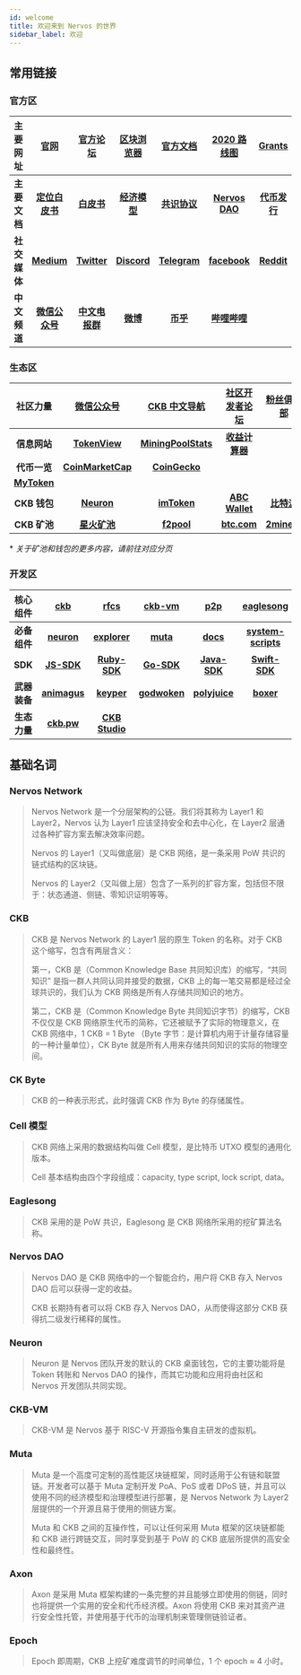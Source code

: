 ```yaml
---
id: welcome
title: 欢迎来到 Nervos 的世界
sidebar_label: 欢迎
---
```


## 常用链接

### 官方区

|主要网址|[官网](https://www.nervos.org/)|[官方论坛](https://talk.nervos.org/)|[区块浏览器](https://explorer.nervos.org/)|[官方文档](https://docs.nervos.org/)|[2020 路线图](https://www.nervos.org/roadmap-2020/)|[Grants](https://www.nervos.org/grants/)|[水龙头](https://faucet.nervos.org/)|
|:---:|:---:|:---:|:---:|:---:|:---:|:---:|:---:|
|**主要文档**|[**定位白皮书**](../docs/rfcs/0001-positioning/0001-positioning.zh.md)|[**白皮书**](../docs/rfcs/0002-ckb/0002-ckb.zh.md)|[**经济模型**](../docs/rfcs/0015-ckb-cryptoeconomics/0015-ckb-cryptoeconomics.zh.md)|[**共识协议**](../docs/rfcs/0020-ckb-consensus-protocol/0020-ckb-consensus-protocol.zh.md)|[**Nervos DAO**](../docs/rfcs/0023-dao-deposit-withdraw/0023-dao-deposit-withdraw.zh.md)|[**代币发行**](https://medium.com/nervosnetwork/nervos-ckb-official-public-sale-announcement-431438f4cc39)|
|**社交媒体**|[**Medium**](https://medium.com/nervosnetwork)|[**Twitter**](https://twitter.com/NervosNetwork)|[**Discord**](https://discord.gg/uWGUUpw )|[**Telegram**](https://t.me/NervosNetwork)|[**facebook**](https://www.facebook.com/theNervosNetwork)|[**Reddit**](https://www.reddit.com/r/NervosNetwork/)|[**YouTube**](https://www.youtube.com/channel/UCONuJGdMzUY0Y6jrPBOzH7A)|
|**中文频道**|[**微信公众号**](https://mp.weixin.qq.com/s/-eG55_dKUNOE7EPQVEWbfQ)|[**中文电报群**](https://t.me/NervosNetworkcn)|[**微博**](https://weibo.com/u/6567942334?from=feed&loc=at&nick=NervosNetwork)|[**币乎**](https://bihu.com/people/1092603)|[**哔哩哔哩**](https://space.bilibili.com/383134877)|

### 生态区

|社区力量|[微信公众号](https://mp.weixin.qq.com/s/UE1Ott9wBtiCu7mgVgV-hw)|[CKB 中文导航](https://www.ckb123.com/)|[社区开发者论坛](https://community.ckb.dev/)|[粉丝俱乐部](https://nervosfans.club/)|
|:---:|:---:|:---:|:---:|:---:|
|**信息网站**|[**TokenView**](https://ckb.tokenview.com/cn/)|[**MiningPoolStats**](https://miningpoolstats.stream/nervos)|[**收益计算器**](https://ckb.gold/)|
|**代币一览**|[**CoinMarketCap**](https://coinmarketcap.com/currencies/nervos-network/)|[**CoinGecko**](https://www.coingecko.com/zh-tw/%E6%95%B8%E5%AD%97%E8%B2%A8%E5%B9%A3/nervos-network)|
[**MyToken**](https://www.mytokencap.com/currency/ckb/821726406)|
|**CKB 钱包**|[**Neuron**](https://github.com/nervosnetwork/neuron/releases)|[**imToken**](https://token.im/)|[**ABC Wallet**](https://abcwallet.com/)|[**比特派**](https://bitpie.com/)|
|**CKB 矿池**|[**星火矿池**](https://www.sparkpool.com/token/CKB)|[**f2pool**](https://www.f2pool.com/)|[**btc.com**](https://pool.btc.com/)|[**2miners**](https://ckb.2miners.com/)|

\* *关于矿池和钱包的更多内容，请前往对应分页*

### 开发区

|核心组件|[ckb](https://github.com/nervosnetwork/ckb)|[rfcs](https://github.com/nervosnetwork/rfcs)|[ckb-vm](https://github.com/nervosnetwork/ckb-vm)|[p2p](https://github.com/nervosnetwork/p2p)|[eaglesong](https://github.com/nervosnetwork/eaglesong)|[ckb-cli](https://github.com/nervosnetwork/ckb-cli)|
|:---:|:---:|:---:|:---:|:---:|:---:|:---:|
|**必备组件**|[**neuron**](https://github.com/nervosnetwork/neuron)|[**explorer**](https://github.com/nervosnetwork/ckb-explorer)|[**muta**](https://github.com/nervosnetwork/muta)|[**docs**](https://github.com/nervosnetwork/docs)|[**system-scripts**](https://github.com/nervosnetwork/ckb-system-scripts)|[**overlord**](https://github.com/nervosnetwork/overlord)|
|**SDK**|[**JS-SDK**](https://github.com/nervosnetwork/ckb-sdk-js)|[**Ruby-SDK**](https://github.com/nervosnetwork/ckb-sdk-ruby)|[**Go-SDK**](https://github.com/ququzone/ckb-sdk-go)|[**Java-SDK**](https://github.com/nervosnetwork/ckb-sdk-java)|[**Swift-SDK**](https://github.com/ashchan/ckb-sdk-swift)
|**武器装备**|[**animagus**](https://github.com/xxuejie/animagus)|[**keyper**](https://github.com/ququzone/keyper)|[**godwoken**](https://github.com/jjyr/godwoken)|[**polyjuice**](https://github.com/nervosnetwork/polyjuice)|[**boxer**](https://github.com/xxuejie/ckb-boxer)|
|**生态力量**|[**ckb.pw**](https://github.com/lay2dev/ckb.pw)|[**CKB Studio**](https://github.com/ObsidianLabs/CKB-Studio-Releases)|

## 基础名词

### Nervos Network

> Nervos Network 是一个分层架构的公链。我们将其称为 Layer1 和 Layer2，Nervos 认为 Layer1 应该坚持安全和去中心化，在 Layer2 层通过各种扩容方案去解决效率问题。
>
> Nervos 的 Layer1（又叫做底层）是 CKB 网络，是一条采用 PoW 共识的链式结构的区块链。
>
> Nervos 的 Layer2（又叫做上层）包含了一系列的扩容方案，包括但不限于：状态通道、侧链、零知识证明等等。

### CKB

> CKB 是 Nervos Network 的 Layer1 层的原生 Token 的名称。对于 CKB 这个缩写，包含有两层含义：
>
> 第一，CKB 是（Common Knowledge Base 共同知识库）的缩写，“共同知识” 是指一群人共同认同并接受的数据，CKB 上的每一笔交易都是经过全球共识的，我们认为 CKB 网络是所有人存储共同知识的地方。
>
> 第二，CKB 是（Common Knowledge Byte 共同知识字节）的缩写，CKB 不仅仅是 CKB 网络原生代币的简称，它还被赋予了实际的物理意义，在 CKB 网络中，1 CKB = 1 Byte （Byte 字节：是计算机内用于计量存储容量的一种计量单位），CK Byte 就是所有人用来存储共同知识的实际的物理空间。

### CK Byte
> CKB 的一种表示形式，此时强调 CKB 作为 Byte 的存储属性。

### Cell 模型
> CKB 网络上采用的数据结构叫做 Cell 模型，是比特币 UTXO 模型的通用化版本。
>
> Cell 基本结构由四个字段组成：capacity, type script, lock script, data。

### Eaglesong
> CKB 采用的是 PoW 共识，Eaglesong 是 CKB 网络所采用的挖矿算法名称。

### Nervos DAO
> Nervos DAO 是 CKB 网络中的一个智能合约，用户将 CKB 存入 Nervos DAO 后可以获得一定的收益。
>
> CKB 长期持有者可以将 CKB 存入 Nervos DAO，从而使得这部分 CKB 获得抗二级发行稀释的属性。

### Neuron
> Neuron 是 Nervos 团队开发的默认的 CKB 桌面钱包，它的主要功能将是 Token 转账和 Nervos DAO 的操作，而其它功能和应用将由社区和 Nervos 开发团队共同实现。

### CKB-VM
> CKB-VM 是 Nervos 基于 RISC-V 开源指令集自主研发的虚拟机。

### Muta
> Muta 是一个高度可定制的高性能区块链框架，同时适用于公有链和联盟链。开发者可以基于 Muta 定制开发 PoA、PoS 或者 DPoS 链，并且可以使用不同的经济模型和治理模型进行部署，是 Nervos Network 为 Layer2 层提供的一个开源且易于使用的侧链方案。
>
> Muta 和 CKB 之间的互操作性，可以让任何采用 Muta 框架的区块链都能和 CKB 进行跨链交互，同时享受到基于 PoW 的 CKB 底层所提供的高安全性和最终性。

### Axon
> Axon 是采用 Muta 框架构建的一条完整的并且能够立即使用的侧链，同时也将提供一个实用的安全和代币经济模。Axon 将使用 CKB 来对其资产进行安全性托管，并使用基于代币的治理机制来管理侧链验证者。


### Epoch
> Epoch 即周期，CKB 上挖矿难度调节的时间单位，1 个 epoch ≈ 4 小时。

